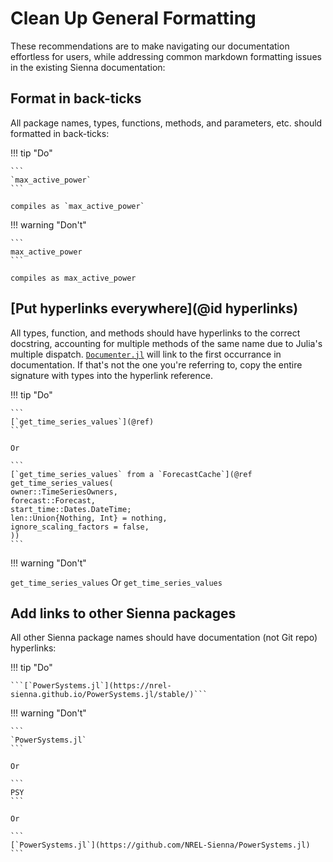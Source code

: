 # Clean Up General Formatting

These recommendations are to make navigating our documentation effortless for users, while
addressing common markdown formatting issues in the existing Sienna documentation:

## Format in back-ticks

All package names, types, functions, methods, and parameters, etc. should formatted in
back-ticks:

!!! tip "Do"
    
    ```
    `max_active_power`
    ```
    
    compiles as `max_active_power`

!!! warning "Don't"
    
    ```
    max_active_power
    ```
    
    compiles as max_active_power

## [Put hyperlinks everywhere](@id hyperlinks)

All types, function, and methods should have hyperlinks to the correct docstring, accounting
for multiple methods of the same name due to Julia's multiple dispatch.
[`Documenter.jl`](https://documenter.juliadocs.org/stable/) will link to the first
occurrance in documentation. If that's not the one you're referring to, copy the entire
signature with types into the hyperlink reference.

!!! tip "Do"
    
    ```
    [`get_time_series_values`](@ref)
    ```
    
    Or
    
    ```
    [`get_time_series_values` from a `ForecastCache`](@ref get_time_series_values(
    owner::TimeSeriesOwners,
    forecast::Forecast,
    start_time::Dates.DateTime;
    len::Union{Nothing, Int} = nothing,
    ignore_scaling_factors = false,
    ))
    ```

!!! warning "Don't"
    

``get_time_series_values``
Or
`get_time_series_values`

## Add links to other Sienna packages

All other Sienna package names should have documentation (not Git repo) hyperlinks:

!!! tip "Do"
    
    ```[`PowerSystems.jl`](https://nrel-sienna.github.io/PowerSystems.jl/stable/)```

!!! warning "Don't"
    
    ```
    `PowerSystems.jl`
    ```
    
    Or
    
    ```
    PSY
    ```
    
    Or
    
    ```
    [`PowerSystems.jl`](https://github.com/NREL-Sienna/PowerSystems.jl)
    ```
